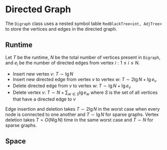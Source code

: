 # Directed Graph

The `Digraph` class uses a nested symbol table `RedBlackTree<int, AdjTree>` to store the vertices and edges in the directed graph.

## Runtime

Let $T$ be the runtime, $N$ be the total number of vertices present in `Digraph`, and $e_i$ be the number of directed edges from vertex $i: 1\leq i \leq N$.

- Insert new vertex $v$: $T \sim\lg N$
- Insert new directed edge from vertex $v$ to vertex $w$: $T \sim 2\lg N + \lg e_v$
- Delete directed edge from $v$ to vertex $w$: $T \sim \lg N + \lg e_v$
- Delete vertex $v$: $T \sim N + \sum_{w\in S}\lg e_w$ where $S$ is the set of all vertices that have a directed edge to $v$

Edge insertion and deletion takes $T \sim 2 \lg N$ in the worst case when every node is connected to one another and $T \sim \lg N$ for sparse graphs. Vertex deletion takes $T = O(N\lg N)$ time in the same worst case and $T \sim N$ for sparse graphs.

## Space
